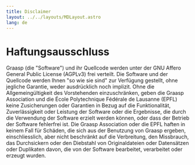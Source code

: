 ```yaml
---
title: Disclaimer
layout: ../../layouts/MDLayout.astro
lang: de
---
```


# Haftungsausschluss

Graasp (die "Software") und ihr Quellcode werden unter der GNU Affero General Public License (AGPLv3) frei verteilt. Die Software und der Quellcode werden Ihnen "so wie sie sind" zur Verfügung gestellt, ohne jegliche Garantie, weder ausdrücklich noch implizit. Ohne die Allgemeingültigkeit des Vorstehenden einzuschränken, geben die Graasp Association und die École Polytechnique Fédérale de Lausanne (EPFL) keine Zusicherungen oder Garantien in Bezug auf die Funktionalität, Zuverlässigkeit oder Leistung der Software oder die Ergebnisse, die durch die Verwendung der Software erzielt werden können, oder dass der Betrieb der Software fehlerfrei ist. Die Graasp Association oder die EPFL haften in keinem Fall für Schäden, die sich aus der Benutzung von Graasp ergeben, einschliesslich, aber nicht beschränkt auf die Verbreitung, den Missbrauch, das Durchsickern oder den Diebstahl von Originaldateien oder Datensätzen oder Duplikaten davon, die von der Software bearbeitet, verarbeitet oder erzeugt wurden.
